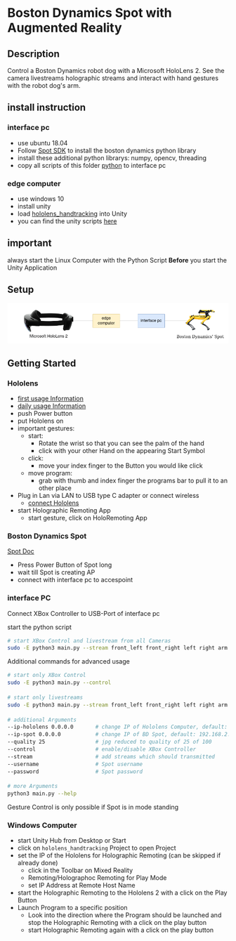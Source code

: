 # Boston Dynamics Spot with Augmented Reality

## Description
Control a Boston Dynamics robot dog with a Microsoft HoloLens 2. See the camera livestreams holographic streams and interact with hand gestures with the robot dog's arm.

## install instruction
### interface pc
- use ubuntu 18.04
- Follow [Spot SDK](https://dev.bostondynamics.com/) to install the boston dynamics python library
- install these additional python librarys: numpy, opencv, threading
- copy all scripts of this folder [python](src/python) to interface pc

### edge computer
- use windows 10
- install unity 
- load [hololens_handtracking](src/unity/) into Unity
- you can find the unity scripts [here](src/unity/hololens_handtracking/Assets/Scripts/)

## important
always start the Linux Computer with the Python Script **Before** you start the Unity Application

## Setup

![Setup](overview_github.png)

## Getting Started

### Hololens
- [first usage Information](https://docs.microsoft.com/en-us/hololens/hololens2-setup)
- [daily usage Information](https://docs.microsoft.com/en-us/hololens/holographic-home)
- push Power button
- put Hololens on
- important gestures: 
    - start: 
        - Rotate the wrist so that you can see the palm of the hand
        - click with your other Hand on the appearing Start Symbol
    - click:
        - move your index finger to the Button you would like click
    - move program: 
        - grab with thumb and index finger the programs bar to pull it to an other place
- Plug in Lan via LAN to USB type C adapter or connect wireless
    - [connect Hololens](https://github.com/MicrosoftDocs/Hololens/blob/public/hololens/hololens-network.md)
- start Holographic Remoting App
    - start gesture, click on HoloRemoting App

### Boston Dynamics Spot
[Spot Doc](https://dev.bostondynamics.com/)
- Press Power Button of Spot long
- wait till Spot is creating AP
- connect with interface pc to accespoint

### interface PC
Connect XBox Controller to USB-Port of interface pc

start the python script
```bash
# start XBox Control and livestream from all Cameras
sudo -E python3 main.py --stream front_left front_right left right arm back --quality 25 --control
```

Additional commands for advanced usage
```bash
# start only XBox Control
sudo -E python3 main.py --control

# start only livestreams
sudo -E python3 main.py --stream front_left front_right left right arm back --quality 25cd 

# additional Arguments
--ip-hololens 0.0.0.0       # change IP of Hololens Computer, default: 192.168.2.4
--ip-spot 0.0.0.0           # change IP of BD Spot, default: 192.168.2.6
--quality 25                # jpg reduced to quality of 25 of 100
--control                   # enable/disable XBox Controller
--stream                    # add streams which should transmitted
--username                  # Spot username
--password                  # Spot password

# more Arguments
python3 main.py --help
```

Gesture Control is only possible if Spot is in mode standing

### Windows Computer
- start Unity Hub from Desktop or Start
- click on `hololens_handtracking` Project to open Project
- set the IP of the Hololens for Holographic Remoting (can be skipped if already done)
    - click in the Toolbar on Mixed Reality
    - Remoting/Holographoc Remoting for Play Mode
    - set IP Address at Remote Host Name
- start the Holographic Remoting to the Hololens 2 with a click on the Play Button
- Launch Program to a specific position
    - Look into the direction where the Program should be launched and stop the Holographic Remoting with a click on the play button
    - start Holographic Remoting again with a click on the play button
